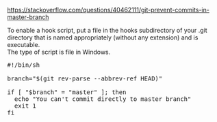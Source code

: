https://stackoverflow.com/questions/40462111/git-prevent-commits-in-master-branch   


To enable a hook script, put a file in the hooks subdirectory of your .git directory that is named appropriately (without any extension) and is executable.   
The type of script is file in Windows.   

<pre>
#!/bin/sh

branch="$(git rev-parse --abbrev-ref HEAD)"

if [ "$branch" = "master" ]; then
  echo "You can't commit directly to master branch"
  exit 1
fi
</pre>